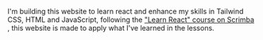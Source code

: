 I'm building this website to learn react and enhance my skills in Tailwind CSS, HTML and JavaScript, following the
<a href="https://scrimba.com/learn-react-c0e" target="_blank"> "Learn React" course on Scrimba</a> </span>, this website is made to apply what I've learned in the lessons.
